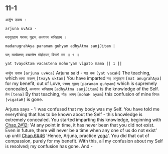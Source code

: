 ## 11-1


```shloka-sa
अर्जुन उवाच -
```
```shloka-sa-hk
arjuna uvAca -
```
```shloka-sa
मदनुग्रहाय परमम् गुह्यम् अध्यात्म सन्ज्ञितम् ।
```
```shloka-sa-hk
madanugrahAya paramam guhyam adhyAtma sanjJitam |
```
```shloka-sa
यत् त्वयोक्तम् वचस्तेन मोहोऽयम् विगतो मम ॥ १ ॥
```
```shloka-sa-hk
yat tvayoktam vacastena moho'yam vigato mama || 1 ||
```

`अर्जुन उवाच` `[arjuna uvAca]` Arjuna said - `यत् वचः` `[yat vacaH]` The teaching, which `त्वया उक्तम्` `[tvayA uktam]` You have imparted `मत् अनुग्रहाय` `[mat anugrahAya]` for my benefit, out of Love, `परमम् गुह्यम्` `[paramam guhyam]` which is supremely concealed, `अध्यात्म सन्ज्ञितम्` `[adhyAtma sanjJitam]` is the knowledge of the Self. `तेन` `[tena]` By that teaching, `मोहः अयम्` `[mohaH ayam]` this confusion of mine `विगतः` `[vigataH]` is gone.

Arjuna says - 'I was confused that my body was my Self. You have told me everything that has to be known about the Self - this knowledge is extremely concealed. 
You started imparting this knowledge, beginning with [Chap.2#12](_12): 'At any point in time, it has never been that you did not exist. Even in future, there will never be a time when any one of us do not exist' up until [Chap.6#46](_46) 'Hence, Arjuna, practice [yoga](yoga_state_of_being)'.
You did that out of compassion, purely for my benefit. With this, all my confusion about my Self is resolved; my confusion has gone.
And -

